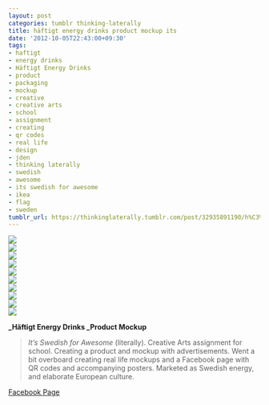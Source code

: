 ```yaml
---
layout: post
categories: tumblr thinking-laterally
title: häftigt energy drinks product mockup its
date: '2012-10-05T22:43:00+09:30'
tags:
- haftigt
- energy drinks
- Häftigt Energy Drinks
- product
- packaging
- mockup
- creative
- creative arts
- school
- assignment
- creating
- qr codes
- real life
- design
- jden
- thinking laterally
- swedish
- awesome
- its swedish for awesome
- ikea
- flag
- sweden
tumblr_url: https://thinkinglaterally.tumblr.com/post/32935891190/h%C3%A4ftigt-energy-drinks-product-mockup-its
---
```

 ![](/content/images/tumblr/thinking-laterally/tumblr_mbf8quy7Sj1qh9he3o1_r1_1280.png)  
 ![](/content/images/tumblr/thinking-laterally/tumblr_mbf8quy7Sj1qh9he3o6_1280.jpg)  
 ![](/content/images/tumblr/thinking-laterally/tumblr_mbf8quy7Sj1qh9he3o3_1280.jpg)  
 ![](/content/images/tumblr/thinking-laterally/tumblr_mbf8quy7Sj1qh9he3o4_1280.jpg)  
 ![](/content/images/tumblr/thinking-laterally/tumblr_mbf8quy7Sj1qh9he3o5_1280.jpg)  
 ![](/content/images/tumblr/thinking-laterally/tumblr_mbf8quy7Sj1qh9he3o2_r1_1280.jpg)  
 ![](/content/images/tumblr/thinking-laterally/tumblr_mbf8quy7Sj1qh9he3o7_1280.jpg)  
 ![](/content/images/tumblr/thinking-laterally/tumblr_mbf8quy7Sj1qh9he3o10_1280.jpg)  
 ![](/content/images/tumblr/thinking-laterally/tumblr_mbf8quy7Sj1qh9he3o8_1280.jpg)  
 ![](/content/images/tumblr/thinking-laterally/tumblr_mbf8quy7Sj1qh9he3o9_1280.jpg)  
  

**_Häftigt Energy Drinks&nbsp;_Product Mockup**

> _It’s Swedish for Awesome_&nbsp;(literally). Creative Arts assignment for school. Creating a product and mockup with advertisements. Went a bit overboard creating real life mockups and a Facebook page with QR codes and accompanying posters. Marketed as Swedish energy, and elaborate European culture.

[Facebook Page](https://www.facebook.com/Haftigt)

